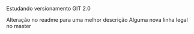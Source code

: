 Estudando versionamento GIT 2.0

Alteração no readme para uma melhor descrição
Alguma nova linha legal no master